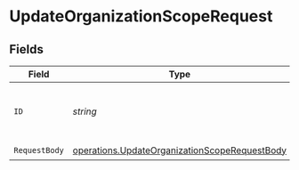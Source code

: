 # UpdateOrganizationScopeRequest


## Fields

| Field                                                                                                          | Type                                                                                                           | Required                                                                                                       | Description                                                                                                    |
| -------------------------------------------------------------------------------------------------------------- | -------------------------------------------------------------------------------------------------------------- | -------------------------------------------------------------------------------------------------------------- | -------------------------------------------------------------------------------------------------------------- |
| `ID`                                                                                                           | *string*                                                                                                       | :heavy_check_mark:                                                                                             | The unique identifier of the organization scope.                                                               |
| `RequestBody`                                                                                                  | [operations.UpdateOrganizationScopeRequestBody](../../models/operations/updateorganizationscoperequestbody.md) | :heavy_check_mark:                                                                                             | N/A                                                                                                            |